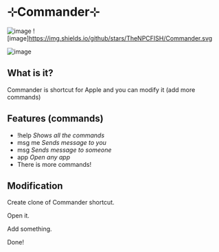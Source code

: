 # ⊹Commander⊹
![image](https://img.shields.io/github/issues/TheNPCFISH/Commander.svg)
![image]https://img.shields.io/github/stars/TheNPCFISH/Commander.svg


![image](https://user-images.githubusercontent.com/93332534/159153389-b5fe7af5-5c1b-44b5-af00-e6bff7f6771b.png)

## What is it?
Commander is shortcut for Apple and you can modify it (add more commands)
## Features (commands)
- !help *Shows all the commands*
- msg me *Sends message to you*
- msg *Sends message to someone*
- app *Open any app*
- There is more commands!
## Modification
Create clone of Commander shortcut.

Open it.

Add something.

Done!

